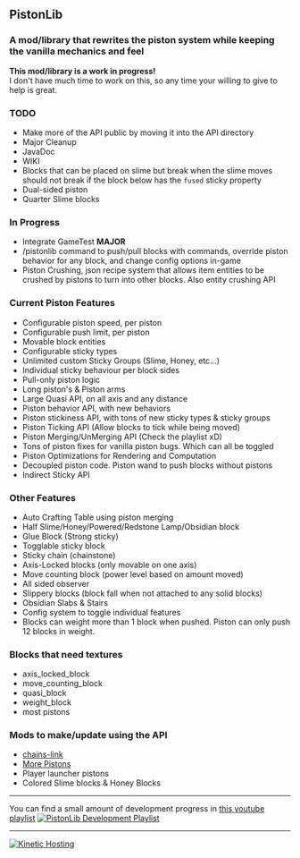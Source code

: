 ## PistonLib
### A mod/library that rewrites the piston system while keeping the vanilla mechanics and feel

**This mod/library is a work in progress!**  
I don't have much time to work on this, so any time your willing to give to help is great.

### TODO
- Make more of the API public by moving it into the API directory
- Major Cleanup
- JavaDoc
- WIKI
- Blocks that can be placed on slime but break when the slime moves should not break if the block below has the `fused` sticky property
- Dual-sided piston
- Quarter Slime blocks

### In Progress
- Integrate GameTest **MAJOR**
- /pistonlib command to push/pull blocks with commands, override piston behavior for any block, and change config options in-game
- Piston Crushing, json recipe system that allows item entities to be crushed by pistons to turn into other blocks. Also entity crushing API

### Current Piston Features
- Configurable piston speed, per piston
- Configurable push limit, per piston
- Movable block entities
- Configurable sticky types
- Unlimited custom Sticky Groups (Slime, Honey, etc...)
- Individual sticky behaviour per block sides
- Pull-only piston logic
- Long piston's & Piston arms
- Large Quasi API, on all axis and any distance
- Piston behavior API, with new behaviors
- Piston stickiness API, with tons of new sticky types & sticky groups
- Piston Ticking API (Allow blocks to tick while being moved)
- Piston Merging/UnMerging API (Check the playlist xD)
- Tons of piston fixes for vanilla piston bugs. Which can all be toggled
- Piston Optimizations for Rendering and Computation
- Decoupled piston code. Piston wand to push blocks without pistons
- Indirect Sticky API

### Other Features
- Auto Crafting Table using piston merging
- Half Slime/Honey/Powered/Redstone Lamp/Obsidian block
- Glue Block (Strong sticky)
- Togglable sticky block
- Sticky chain (chainstone)
- Axis-Locked blocks (only movable on one axis)
- Move counting block (power level based on amount moved)
- All sided observer
- Slippery blocks (block fall when not attached to any solid blocks)
- Obsidian Slabs & Stairs
- Config system to toggle individual features
- Blocks can weight more than 1 block when pushed. Piston can only push 12 blocks in weight.

### Blocks that need textures
- axis_locked_block
- move_counting_block
- quasi_block
- weight_block
- most pistons
  
### Mods to make/update using the API
- [chains-link](https://www.curseforge.com/minecraft/mc-mods/chains-link)
- [More Pistons](https://www.curseforge.com/minecraft/mc-mods/more-pistons-jiraiyah-version)
- Player launcher pistons
- Colored Slime blocks & Honey Blocks

---

You can find a small amount of development progress in [this youtube playlist](https://www.youtube.com/embed/videoseries?list=PL3J0JOfWvCsvQNJqxBwXQnWM3b0sjXxAo)
[![PistonLib Development Playlist](https://img.youtube.com/vi/eukvh4gyeW0/0.jpg)](https://www.youtube.com/embed/videoseries?list=PL3J0JOfWvCsvQNJqxBwXQnWM3b0sjXxAo)

---

<a href="https://client.kinetichosting.net/aff.php?aff=42"><img alt="Kinetic Hosting" src="https://media.discordapp.net/attachments/1058184491476197427/1058799080672854126/FX.png"></a>
